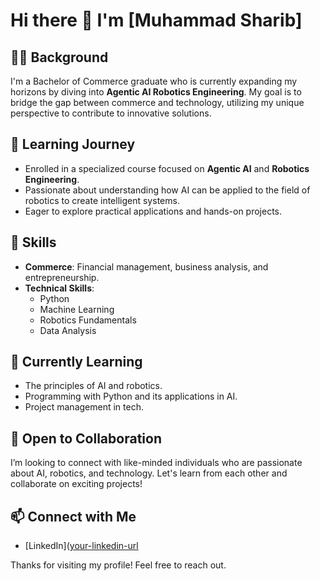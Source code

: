 # Hi there 👋 I'm [Muhammad Sharib]

## 👨‍🎓 Background
I'm a Bachelor of Commerce graduate who is currently expanding my horizons by diving into **Agentic AI Robotics Engineering**. My goal is to bridge the gap between commerce and technology, utilizing my unique perspective to contribute to innovative solutions.

## 🤖 Learning Journey
- Enrolled in a specialized course focused on **Agentic AI** and **Robotics Engineering**.
- Passionate about understanding how AI can be applied to the field of robotics to create intelligent systems.
- Eager to explore practical applications and hands-on projects.

## 💼 Skills
- **Commerce**: Financial management, business analysis, and entrepreneurship.
- **Technical Skills**:
  - Python
  - Machine Learning
  - Robotics Fundamentals
  - Data Analysis
  
## 🌱 Currently Learning
- The principles of AI and robotics.
- Programming with Python and its applications in AI.
- Project management in tech.

## 🤝 Open to Collaboration
I’m looking to connect with like-minded individuals who are passionate about AI, robotics, and technology. Let's learn from each other and collaborate on exciting projects!

## 📫 Connect with Me
- [LinkedIn]([your-linkedin-url](https://www.linkedin.com/in/muhammad-sharib-995354228/)
  

Thanks for visiting my profile! Feel free to reach out.
